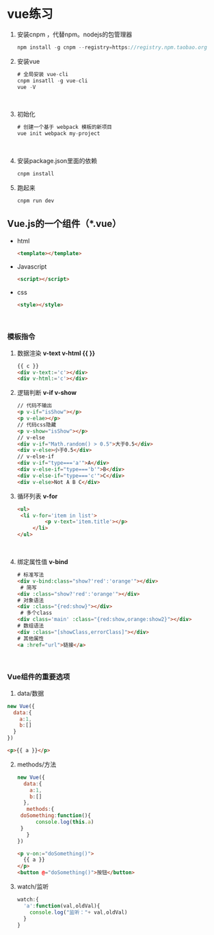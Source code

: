 # vue练习
1. 安装cnpm ，代替npm。nodejs的包管理器

   ````javascript
   npm install -g cnpm --registry=https://registry.npm.taobao.org
   ````

2. 安装vue 

   ````javascript
   # 全局安装 vue-cli
   cnpm insatll -g vue-cli
   vue -V
   ````

   ​

3. 初始化

   ````javascript
   # 创建一个基于 webpack 模板的新项目
   vue init webpack my-project
   ````

   ​

4. 安装package.json里面的依赖

   ```javascript
   cnpm install
   ```

5. 跑起来

   ```java
   cnpm run dev
   ```



## Vue.js的一个组件（*.vue）

- html

  ```html
  <template></template>
  ```

- Javascript

  ```html
  <script></script>
  ```

- css

  ```html
  <style></style>
  ```

  ​

### 模板指令

1. 数据渲染 **v-text v-html  {{ }}**

   ```html
   {{ c }}
   <div v-text:='c'></div>
   <div v-html:='c'></div>
   ```


2. 逻辑判断 **v-if  v-show**

   ```html
   // 代码不输出
   <p v-if="isShow"></p>
   <p v-elae></p>
   // 代码css隐藏
   <p v-show="isShow"></p>
   // v-else
   <div v-if="Math.random() > 0.5">大于0.5</div>
   <div v-else>小于0.5</div>
   // v-else-if
   <div v-if="type==='a'">A</div>
   <div v-else-if="type==='b'">B</div>
   <div v-else-if="type==='c'">C</div>
   <div v-else>Not A B C</div>
   ```

3. 循环列表 **v-for**

   ```html
   <ul>
   	<li v-for='item in list'>
     		<p v-text='item.title'></p>
     	</li>
   </ul>
   ```

   ​

4. 绑定属性值 **v-bind**

   ```html
   # 标准写法
   <div v-bind:class="show?'red':'orange'"></div>
   	# 简写
   <div :class="show?'red':'orange'"></div>
   # 对象语法
   <div :class="{red:show}"></div>
   	# 多个class
   <div class='main' :class="{red:show,orange:show2}"></div>
   # 数组语法
   <div :class="[showClass,errorClass]"></div>
   # 其他属性
   <a :href="url">链接</a>
   ```

   ​


### Vue组件的重要选项

1. data/数据

```javascript
new Vue({
  data:{
    a:1,
    b:[]
  }
})
```

```html
<p>{{ a }}</p>
```

2. methods/方法

   ```javascript
   new Vue({
     data:{
       a:1,
       b:[]
     },
      methods:{
   	doSomething:function(){
         console.log(this.a)
   	}
      }
   })
   ```

   ```html
   <p v-on:="doSomething()">
     {{ a }}
   </p>
   <button @="doSomething()">按钮</button>
   ```

3. watch/监听

   ```javascript
   watch:{
     'a':function(val,oldVal){
       console.log("监听："+ val,oldVal)
     }
   }
   ```

   ​

